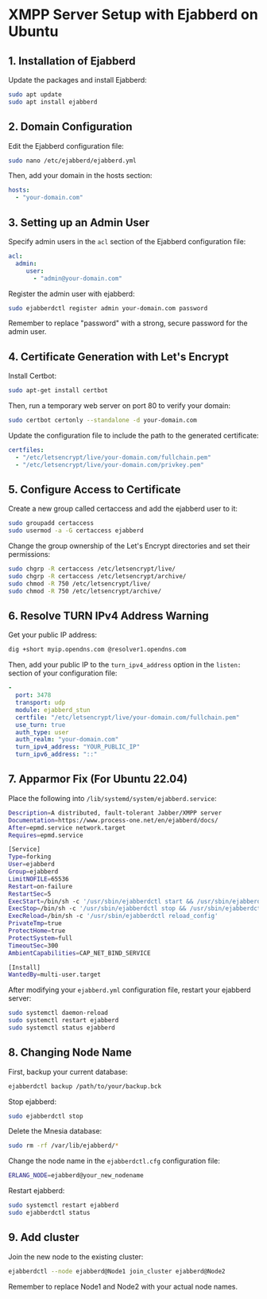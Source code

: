 # XMPP Server Setup with Ejabberd on Ubuntu

## 1. Installation of Ejabberd

Update the packages and install Ejabberd:

```bash
sudo apt update
sudo apt install ejabberd
```

## 2. Domain Configuration

Edit the Ejabberd configuration file:

```bash
sudo nano /etc/ejabberd/ejabberd.yml
```

Then, add your domain in the hosts section:

```yaml
hosts:
  - "your-domain.com"
```

## 3. Setting up an Admin User

Specify admin users in the `acl` section of the Ejabberd configuration file:

```yaml
acl:
  admin:
     user:
       - "admin@your-domain.com"
```

Register the admin user with ejabberd:

```bash
sudo ejabberdctl register admin your-domain.com password
```

Remember to replace "password" with a strong, secure password for the admin user.

## 4. Certificate Generation with Let's Encrypt

Install Certbot:

```bash
sudo apt-get install certbot
```

Then, run a temporary web server on port 80 to verify your domain:

```bash
sudo certbot certonly --standalone -d your-domain.com
```

Update the configuration file to include the path to the generated certificate:

```yaml
certfiles:
  - "/etc/letsencrypt/live/your-domain.com/fullchain.pem"
  - "/etc/letsencrypt/live/your-domain.com/privkey.pem"
```

## 5. Configure Access to Certificate

Create a new group called certaccess and add the ejabberd user to it:

```bash
sudo groupadd certaccess
sudo usermod -a -G certaccess ejabberd
```

Change the group ownership of the Let's Encrypt directories and set their permissions:

```bash
sudo chgrp -R certaccess /etc/letsencrypt/live/
sudo chgrp -R certaccess /etc/letsencrypt/archive/
sudo chmod -R 750 /etc/letsencrypt/live/
sudo chmod -R 750 /etc/letsencrypt/archive/
```

## 6. Resolve TURN IPv4 Address Warning

Get your public IP address:

```bash
dig +short myip.opendns.com @resolver1.opendns.com
```

Then, add your public IP to the `turn_ipv4_address` option in the `listen:` section of your configuration file:

```yaml
-
  port: 3478
  transport: udp
  module: ejabberd_stun
  certfile: "/etc/letsencrypt/live/your-domain.com/fullchain.pem"
  use_turn: true
  auth_type: user
  auth_realm: "your-domain.com"
  turn_ipv4_address: "YOUR_PUBLIC_IP"
  turn_ipv6_address: "::"
```

## 7. Apparmor Fix (For Ubuntu 22.04)

Place the following into `/lib/systemd/system/ejabberd.service`:

```bash
Description=A distributed, fault-tolerant Jabber/XMPP server
Documentation=https://www.process-one.net/en/ejabberd/docs/
After=epmd.service network.target
Requires=epmd.service

[Service]
Type=forking
User=ejabberd
Group=ejabberd
LimitNOFILE=65536
Restart=on-failure
RestartSec=5
ExecStart=/bin/sh -c '/usr/sbin/ejabberdctl start && /usr/sbin/ejabberdctl started'
ExecStop=/bin/sh -c '/usr/sbin/ejabberdctl stop && /usr/sbin/ejabberdctl stopped'
ExecReload=/bin/sh -c '/usr/sbin/ejabberdctl reload_config'
PrivateTmp=true
ProtectHome=true
ProtectSystem=full
TimeoutSec=300
AmbientCapabilities=CAP_NET_BIND_SERVICE

[Install]
WantedBy=multi-user.target
```

After modifying your `ejabberd.yml` configuration file, restart your ejabberd server:

```bash
sudo systemctl daemon-reload
sudo systemctl restart ejabberd
sudo systemctl status ejabberd
```

## 8. Changing Node Name

First, backup your current database:

```bash
ejabberdctl backup /path/to/your/backup.bck
```

Stop ejabberd:

```bash
sudo ejabberdctl stop
```

Delete the Mnesia database:

```bash
sudo rm -rf /var/lib/ejabberd/*
```

Change the node name in the `ejabberdctl.cfg` configuration file:

```bash
ERLANG_NODE=ejabberd@your_new_nodename
```

Restart ejabberd:

```bash
sudo systemctl restart ejabberd
sudo ejabberdctl status
```

## 9. Add cluster

Join the new node to the existing cluster:

```bash
ejabberdctl --node ejabberd@Node1 join_cluster ejabberd@Node2
```

Remember to replace Node1 and Node2 with your actual node names.


